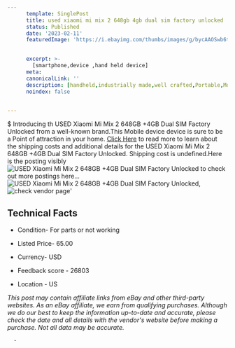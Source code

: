 ```yaml
---
      template: SinglePost
      title: used xiaomi mi mix 2 648gb 4gb dual sim factory unlocked
      status: Published
      date: '2023-02-11'
      featuredImage: 'https://i.ebayimg.com/thumbs/images/g/bycAAOSwb6tj2pwa/s-l225.jpg'
       

      excerpt: >-
        [smartphone,device ,hand held device]
      meta:
      canonicalLink: ''
      description: [handheld,industrially made,well crafted,Portable,Mobile,Compact,Convenient,Lightweight,Maneuverable,Man-portable,Miniature,Carriable,Hand-held,Light,Holdable,Transportable,Mobile device,Pocket-sized,On-the-go,Wireless,Cordless,Compact size,Convenient size, smartphone,device ,hand held device]
      noindex: false
      

---
```

$
      Introducing th USED Xiaomi Mi Mix 2 648GB +4GB Dual SIM  Factory Unlocked from a well-known brand.This Mobile device device  is sure to be a Point of attraction  in your home. [Click Here](https://www.ebay.com/itm/304789649248?hash=item46f6e0f760%3Ag%3AbycAAOSwb6tj2pwa&mkevt=1&mkcid=1&mkrid=711-53200-19255-0&campid=%253CePNCampaignId%253E&customid=%253CreferenceId%253E&toolid=10049) to read more to learn about the shipping costs and additional details for the USED Xiaomi Mi Mix 2 648GB +4GB Dual SIM  Factory Unlocked. Shipping cost is undefined.Here is the posting visibly ![USED Xiaomi Mi Mix 2 648GB +4GB Dual SIM  Factory Unlocked](https://i.ebayimg.com/thumbs/images/g/bycAAOSwb6tj2pwa/s-l225.jpg) to check out more postings here... ![USED Xiaomi Mi Mix 2 648GB +4GB Dual SIM  Factory Unlocked](https://i.ebayimg.com/images/g/bycAAOSwb6tj2pwa/s-l1600.jpg), ![check vendor page](https://origin-galleryplus.ebayimg.com/ws/web/304789649248_2_0_1/225x225.jpg,https://origin-galleryplus.ebayimg.com/ws/web/304789649248_3_0_1/225x225.jpg,https://origin-galleryplus.ebayimg.com/ws/web/304789649248_4_0_1/225x225.jpg,https://origin-galleryplus.ebayimg.com/ws/web/304789649248_5_0_1/225x225.jpg)'

      

 ## Technical Facts 



     
      

 - Condition- For parts or not working 


      

 - Listed Price- 65.00 


      

 - Currency- USD 


      

 - Feedback score - 26803 


      

 - Location - US 


      
      

 *_This post may contain affiliate links from eBay and other third-party websites. As an eBay affiliate, we earn from qualifying purchases. Although we do our best to keep the information up-to-date and accurate, please check the date and all details with the vendor's website before making a purchase. Not all data may be accurate._*




      -
